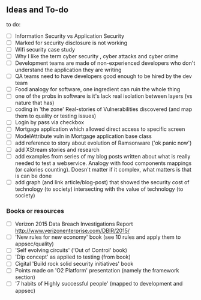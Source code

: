 ## Ideas and To-do


to do:
- [ ] Information Security vs Application Security
- [ ] Marked for security disclosure is not working
- [ ] Wifi security case study
- [ ] Why I like the term cyber security , cyber attacks and cyber crime
- [ ] Development teams are made of non-experienced developers who don't understand the application they are writing
- [ ] QA teams need to have developers good enough to be hired by the dev team
- [ ] Food analogy for software, one ingredient can ruin the whole thing
- [ ] one of the probs in software is it's lack real isolation between layers (vs nature that has)
- [ ] coding in 'the zone'
Real-stories of Vulnerabilities discovered (and map them to quality or testing issues)
- [ ] Login by pass via checkbox
- [ ] Mortgage application which allowed direct access to specific screen
- [ ] ModelAttribute vuln in Mortgage application base class
- [ ] add reference to story about evolution of Ramsonware ('ok panic now')
- [ ] add XStream stories and research
- [ ] add examples from series of my blog posts written about what is really needed to test a webservice. Analogy with food components mappings (or calories counting). Doesn't matter if it complex, what matters is that is can be done
- [ ] add graph (and link article/blog-post) that showed the security cost of technology (to society) intersecting with the value of technology (to society)

### Books or resources
- [ ] Verizon 2015 Data Breach Investigations Report  http://www.verizonenterprise.com/DBIR/2015/
- [ ] 'New rules for new economy' book (see 10 rules and apply them to appsec/quality)
- [ ] 'Self evolving circuits' ('Out of Control' book)
- [ ] 'Dip concept' as applied to testing (from book)
- [ ] Cigital 'Build rock solid security initiatives' book
- [ ] Points made on 'O2 Platform' presentation (namely the framework section)
- [ ] '7 habits of Highly successful people' (mapped to development and appsec)
